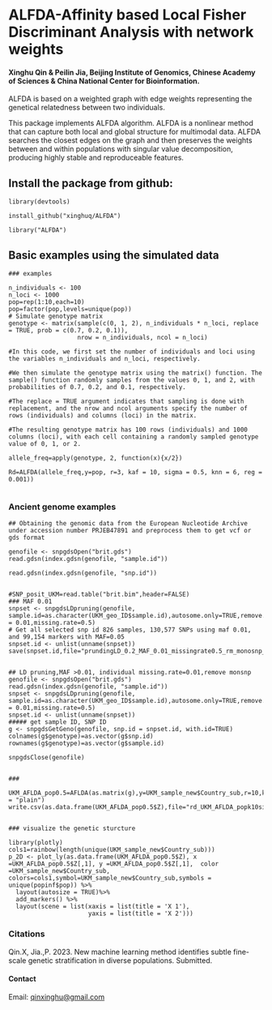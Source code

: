 
# ALFDA-Affinity based Local Fisher Discriminant Analysis with network weights


#### Xinghu Qin & Peilin Jia, Beijing Institute of Genomics, Chinese Academy of Sciences & China National Center for Bioinformation.


ALFDA is based on a weighted graph with edge weights representing the genetical relatedness between two individuals. 

This package implements ALFDA algorithm. ALFDA is a nonlinear method that can capture both local and global structure for multimodal data. ALFDA searches the closest edges on the graph and then preserves the weights between and within populations with singular value decomposition, producing highly stable and reproduceable features.   

## Install the package from github:

```{R}
library(devtools)

install_github("xinghuq/ALFDA")

library("ALFDA")
```

## Basic examples using the simulated data


```{r}
### examples 

n_individuals <- 100
n_loci <- 1000
pop=rep(1:10,each=10)
pop=factor(pop,levels=unique(pop))
# Simulate genotype matrix
genotype <- matrix(sample(c(0, 1, 2), n_individuals * n_loci, replace = TRUE, prob = c(0.7, 0.2, 0.1)),
                   nrow = n_individuals, ncol = n_loci)

#In this code, we first set the number of individuals and loci using the variables n_individuals and n_loci, respectively.

#We then simulate the genotype matrix using the matrix() function. The sample() function randomly samples from the values 0, 1, and 2, with probabilities of 0.7, 0.2, and 0.1, respectively.

#The replace = TRUE argument indicates that sampling is done with replacement, and the nrow and ncol arguments specify the number of rows (individuals) and columns (loci) in the matrix.

#The resulting genotype matrix has 100 rows (individuals) and 1000 columns (loci), with each cell containing a randomly sampled genotype value of 0, 1, or 2.

allele_freq=apply(genotype, 2, function(x){x/2})

Rd=ALFDA(allele_freq,y=pop, r=3, kaf = 10, sigma = 0.5, knn = 6, reg = 0.001))


```

### Ancient genome examples

```{R}
## Obtaining the genomic data from the European Nucleotide Archive under accession number PRJEB47891 and preprocess them to get vcf or gds format

genofile <- snpgdsOpen("brit.gds")
read.gdsn(index.gdsn(genofile, "sample.id"))

read.gdsn(index.gdsn(genofile, "snp.id"))


#SNP_posit_UKM=read.table("brit.bim",header=FALSE)
### MAF 0.01
snpset <- snpgdsLDpruning(genofile, sample.id=as.character(UKM_geo_ID$sample.id),autosome.only=TRUE,remove.monosnp=TRUE,ld.threshold=0.2,maf = 0.01,missing.rate=0.5)
# Get all selected snp id 826 samples, 130,577 SNPs using maf 0.01, and 99,154 markers with MAF=0.05
snpset.id <- unlist(unname(snpset))
save(snpset.id,file="prundingLD_0.2_MAF_0.01_missingrate0.5_rm_monosnp_snpID.RData")


## LD pruning,MAF >0.01, individual missing.rate=0.01,remove monsnp
genofile <- snpgdsOpen("brit.gds")
read.gdsn(index.gdsn(genofile, "sample.id"))
snpset <- snpgdsLDpruning(genofile, sample.id=as.character(UKM_geo_ID$sample.id),autosome.only=TRUE,remove.monosnp=TRUE,ld.threshold=0.2,maf = 0.01,missing.rate=0.5)
snpset.id <- unlist(unname(snpset))
##### get sample ID, SNP ID
g <- snpgdsGetGeno(genofile, snp.id = snpset.id, with.id=TRUE)
colnames(g$genotype)=as.vector(g$snp.id)
rownames(g$genotype)=as.vector(g$sample.id)

snpgdsClose(genofile)


###

UKM_AFLDA_pop0.5=AFLDA(as.matrix(g),y=UKM_sample_new$Country_sub,r=10,kaf=10,knn=2,metric = "plain")
write.csv(as.data.frame(UKM_AFLDA_pop0.5$Z),file="rd_UKM_AFLDA_popk10sigam0.5.csv")


### visualize the genetic sturcture

library(plotly)
cols1=rainbow(length(unique(UKM_sample_new$Country_sub)))
p_2D <- plot_ly(as.data.frame(UKM_AFLDA_pop0.5$Z), x =UKM_AFLDA_pop0.5$Z[,1], y =UKM_AFLDA_pop0.5$Z[,1],  color =UKM_sample_new$Country_sub, colors=cols1,symbol=UKM_sample_new$Country_sub,symbols = unique(popinf$pop)) %>% 
  layout(autosize = TRUE)%>%
  add_markers() %>%
  layout(scene = list(xaxis = list(title = 'X 1'),
                      yaxis = list(title = 'X 2')))

```
### Citations
Qin.X, Jia.,P. 2023. New machine learning method identifies subtle fine-scale genetic stratification in diverse populations. Submitted.

#### Contact
Email: qinxinghu@gmail.com
 

